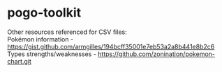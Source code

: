 # pogo-toolkit

Other resources referenced for CSV files: <br>
Pokémon information - https://gist.github.com/armgilles/194bcff35001e7eb53a2a8b441e8b2c6 <br>
Types strengths/weaknesses - https://github.com/zonination/pokemon-chart.git
